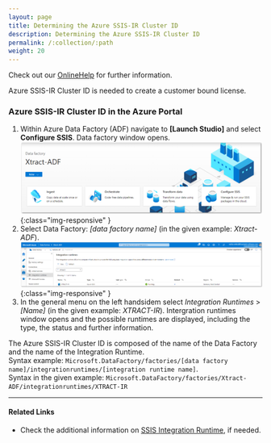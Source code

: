 ```yaml
---
layout: page
title: Determining the Azure SSIS-IR Cluster ID
description: Determining the Azure SSIS-IR Cluster ID
permalink: /:collection/:path
weight: 20
---
```


Check out our [OnlineHelp](https://help.theobald-software.com/en/) for further information.

Azure SSIS-IR Cluster ID is needed to create a customer bound license.  

### Azure SSIS-IR Cluster ID in the Azure Portal

1.  Within Azure Data Factory (ADF) navigate to **[Launch Studio]** and select **Configure SSIS**. Data factory window opens. <br> ![Landing page](/img/contents/landing.png){:class="img-responsive" }
2.  Select Data Factory: *[data factory name]* (in the given example: *Xtract-ADF*). <br>
![Data factory example](/img/contents/azure-portal.jpg){:class="img-responsive" }
3. In the general menu on the left handsidem select *Integration Runtimes* > *[Name]* (in the given example: *XTRACT-IR*). Intergration runtimes window opens and the possible runtimes are displayed, including the type, the status and further information.

The Azure SSIS-IR Cluster ID is composed of the name of the Data Factory and the name of the Integration Runtime.<br>
Syntax example: `Microsoft.DataFactory/factories/[data factory name]/integrationruntimes/[integration runtime name]`.<br>
Syntax in the given example: `Microsoft.DataFactory/factories/Xtract-ADF/integrationruntimes/XTRACT-IR`

****
#### Related Links
- Check the additional information on [SSIS Integration Runtime](https://docs.microsoft.com/en-us/azure/data-factory/concepts-integration-runtime#azure-ssis-integration-runtime), if needed.


